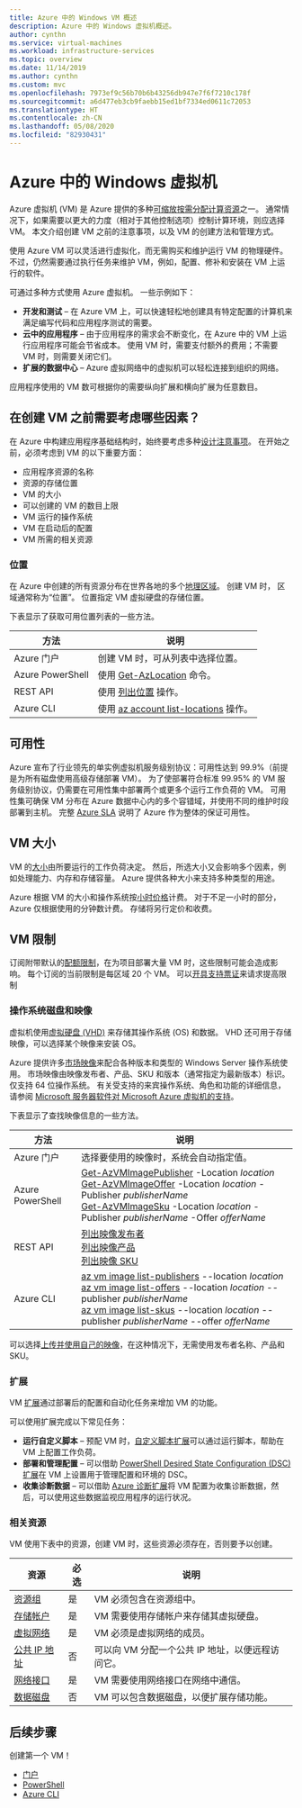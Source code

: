 ```yaml
---
title: Azure 中的 Windows VM 概述
description: Azure 中的 Windows 虚拟机概述。
author: cynthn
ms.service: virtual-machines
ms.workload: infrastructure-services
ms.topic: overview
ms.date: 11/14/2019
ms.author: cynthn
ms.custom: mvc
ms.openlocfilehash: 7973ef9c56b70b6b43256db947e7f6f7210c178f
ms.sourcegitcommit: a6d477eb3cb9faebb15ed1bf7334ed0611c72053
ms.translationtype: HT
ms.contentlocale: zh-CN
ms.lasthandoff: 05/08/2020
ms.locfileid: "82930431"
---
```

# <a name="windows-virtual-machines-in-azure"></a>Azure 中的 Windows 虚拟机

Azure 虚拟机 (VM) 是 Azure 提供的多种[可缩放按需分配计算资源](/azure/architecture/guide/technology-choices/compute-decision-tree)之一。 通常情况下，如果需要以更大的力度（相对于其他控制选项）控制计算环境，则应选择 VM。 本文介绍创建 VM 之前的注意事项，以及 VM 的创建方法和管理方式。

使用 Azure VM 可以灵活进行虚拟化，而无需购买和维护运行 VM 的物理硬件。 不过，仍然需要通过执行任务来维护 VM，例如，配置、修补和安装在 VM 上运行的软件。

可通过多种方式使用 Azure 虚拟机。 一些示例如下：

* **开发和测试** – 在 Azure VM 上，可以快速轻松地创建具有特定配置的计算机来满足编写代码和应用程序测试的需要。
* **云中的应用程序** – 由于应用程序的需求会不断变化，在 Azure 中的 VM 上运行应用程序可能会节省成本。 使用 VM 时，需要支付额外的费用；不需要 VM 时，则需要关闭它们。
* **扩展的数据中心** – Azure 虚拟网络中的虚拟机可以轻松连接到组织的网络。

应用程序使用的 VM 数可根据你的需要纵向扩展和横向扩展为任意数目。

## <a name="what-do-i-need-to-think-about-before-creating-a-vm"></a>在创建 VM 之前需要考虑哪些因素？
在 Azure 中构建应用程序基础结构时，始终要考虑多种[设计注意事项](https://docs.microsoft.com/azure/architecture/reference-architectures/n-tier/windows-vm)。 在开始之前，必须考虑到 VM 的以下重要方面：

* 应用程序资源的名称
* 资源的存储位置
* VM 的大小
* 可以创建的 VM 的数目上限
* VM 运行的操作系统
* VM 在启动后的配置
* VM 所需的相关资源

### <a name="locations"></a>位置
在 Azure 中创建的所有资源分布在世界各地的多个[地理区域](https://azure.microsoft.com/regions/)。 创建 VM 时，  区域通常称为“位置”。 位置指定 VM 虚拟硬盘的存储位置。

下表显示了获取可用位置列表的一些方法。

| 方法 | 说明 |
| --- | --- |
| Azure 门户 |创建 VM 时，可从列表中选择位置。 |
| Azure PowerShell |使用 [Get-AzLocation](https://docs.microsoft.com/powershell/module/az.resources/get-azlocation) 命令。 |
| REST API |使用 [列出位置](https://docs.microsoft.com/rest/api/resources/subscriptions) 操作。 |
| Azure CLI |使用 [az account list-locations](https://docs.microsoft.com/cli/azure/account?view=azure-cli-latest) 操作。 |

## <a name="availability"></a>可用性
Azure 宣布了行业领先的单实例虚拟机服务级别协议：可用性达到 99.9%（前提是为所有磁盘使用高级存储部署 VM）。  为了使部署符合标准 99.95% 的 VM 服务级别协议，仍需要在可用性集中部署两个或更多个运行工作负荷的 VM。 可用性集可确保 VM 分布在 Azure 数据中心内的多个容错域，并使用不同的维护时段部署到主机。 完整 [Azure SLA](https://azure.microsoft.com/support/legal/sla/virtual-machines/) 说明了 Azure 作为整体的保证可用性。


## <a name="vm-size"></a>VM 大小
VM 的[大小](sizes.md?toc=%2fazure%2fvirtual-machines%2fwindows%2ftoc.json)由所要运行的工作负荷决定。 然后，所选大小又会影响多个因素，例如处理能力、内存和存储容量。 Azure 提供各种大小来支持多种类型的用途。

Azure 根据 VM 的大小和操作系统按[小时价格](https://azure.microsoft.com/pricing/details/virtual-machines/windows/)计费。 对于不足一小时的部分，Azure 仅根据使用的分钟数计费。 存储将另行定价和收费。

## <a name="vm-limits"></a>VM 限制
订阅附带默认的[配额限制](../../azure-resource-manager/management/azure-subscription-service-limits.md)，在为项目部署大量 VM 时，这些限制可能会造成影响。 每个订阅的当前限制是每区域 20 个 VM。 可以[开具支持票证](../../azure-portal/supportability/resource-manager-core-quotas-request.md)来请求提高限制

### <a name="operating-system-disks-and-images"></a>操作系统磁盘和映像
虚拟机使用[虚拟硬盘 (VHD)](managed-disks-overview.md?toc=%2fazure%2fvirtual-machines%2fwindows%2ftoc.json) 来存储其操作系统 (OS) 和数据。 VHD 还可用于存储映像，可以选择某个映像来安装 OS。 

Azure 提供许多[市场映像](https://azuremarketplace.microsoft.com/marketplace/apps?filters=virtual-machine-images%3Bwindows&page=1)来配合各种版本和类型的 Windows Server 操作系统使用。 市场映像由映像发布者、产品、SKU 和版本（通常指定为最新版本）标识。 仅支持 64 位操作系统。 有关受支持的来宾操作系统、角色和功能的详细信息，请参阅 [Microsoft 服务器软件对 Microsoft Azure 虚拟机的支持](https://support.microsoft.com/help/2721672/microsoft-server-software-support-for-microsoft-azure-virtual-machines)。

下表显示了查找映像信息的一些方法。

| 方法 | 说明 |
| --- | --- |
| Azure 门户 |选择要使用的映像时，系统会自动指定值。 |
| Azure PowerShell |[Get-AzVMImagePublisher](https://docs.microsoft.com/powershell/module/az.compute/get-azvmimagepublisher) -Location *location*<BR>[Get-AzVMImageOffer](https://docs.microsoft.com/powershell/module/az.compute/get-azvmimageoffer) -Location *location* -Publisher *publisherName*<BR>[Get-AzVMImageSku](https://docs.microsoft.com/powershell/module/az.compute/get-azvmimagesku) -Location *location* -Publisher *publisherName* -Offer *offerName* |
| REST API |[列出映像发布者](https://docs.microsoft.com/rest/api/compute/platformimages/platformimages-list-publishers)<BR>[列出映像产品](https://docs.microsoft.com/rest/api/compute/platformimages/platformimages-list-publisher-offers)<BR>[列出映像 SKU](https://docs.microsoft.com/rest/api/compute/platformimages/platformimages-list-publisher-offer-skus) |
| Azure CLI |[az vm image list-publishers](https://docs.microsoft.com/cli/azure/vm/image?view=azure-cli-latest) --location *location*<BR>[az vm image list-offers](https://docs.microsoft.com/cli/azure/vm/image?view=azure-cli-latest) --location *location* --publisher *publisherName*<BR>[az vm image list-skus](https://docs.microsoft.com/cli/azure/vm?view=azure-cli-latest) --location *location* --publisher *publisherName* --offer *offerName*|

可以选择[上传并使用自己的映像](upload-generalized-managed.md)，在这种情况下，无需使用发布者名称、产品和 SKU。

### <a name="extensions"></a>扩展
VM [扩展](extensions-features.md?toc=%2fazure%2fvirtual-machines%2fwindows%2ftoc.json)通过部署后的配置和自动化任务来增加 VM 的功能。

可以使用扩展完成以下常见任务：

* **运行自定义脚本** – 预配 VM 时，[自定义脚本扩展](extensions-customscript.md?toc=%2fazure%2fvirtual-machines%2fwindows%2ftoc.json)可以通过运行脚本，帮助在 VM 上配置工作负荷。
* **部署和管理配置** – 可以借助 [PowerShell Desired State Configuration (DSC) 扩展](extensions-dsc-overview.md?toc=%2fazure%2fvirtual-machines%2fwindows%2ftoc.json)在 VM 上设置用于管理配置和环境的 DSC。
* **收集诊断数据** – 可以借助 [Azure 诊断扩展](extensions-diagnostics-template.md?toc=%2fazure%2fvirtual-machines%2fwindows%2ftoc.json)将 VM 配置为收集诊断数据，然后，可以使用这些数据监视应用程序的运行状况。

### <a name="related-resources"></a>相关资源
VM 使用下表中的资源，创建 VM 时，这些资源必须存在，否则要予以创建。

| 资源 | 必选 | 说明 |
| --- | --- | --- |
| [资源组](../../azure-resource-manager/management/overview.md) |是 |VM 必须包含在资源组中。 |
| [存储帐户](../../storage/common/storage-create-storage-account.md) |是 |VM 需要使用存储帐户来存储其虚拟硬盘。 |
| [虚拟网络](../../virtual-network/virtual-networks-overview.md) |是 |VM 必须是虚拟网络的成员。 |
| [公共 IP 地址](../../virtual-network/virtual-network-ip-addresses-overview-arm.md) |否 |可以向 VM 分配一个公共 IP 地址，以便远程访问它。 |
| [网络接口](../../virtual-network/virtual-network-network-interface.md) |是 |VM 需要使用网络接口在网络中通信。 |
| [数据磁盘](attach-managed-disk-portal.md?toc=%2fazure%2fvirtual-machines%2fwindows%2ftoc.json) |否 |VM 可以包含数据磁盘，以便扩展存储功能。 |

## <a name="next-steps"></a>后续步骤

创建第一个 VM！

- [门户](quick-create-portal.md)
- [PowerShell](quick-create-powershell.md)
- [Azure CLI](quick-create-cli.md)

